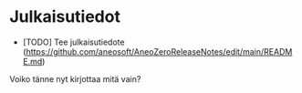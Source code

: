 # Julkaisutiedot

- [TODO] Tee julkaisutiedote (https://github.com/aneosoft/AneoZeroReleaseNotes/edit/main/README.md)

Voiko tänne nyt kirjottaa mitä vain?
